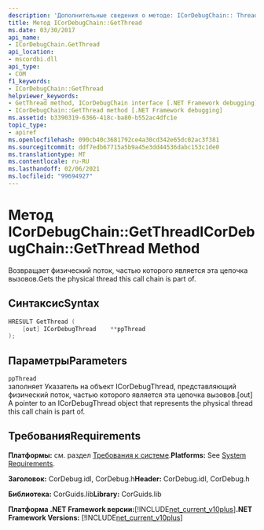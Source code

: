 ```yaml
---
description: 'Дополнительные сведения о методе: ICorDebugChain:: Thread'
title: Метод ICorDebugChain::GetThread
ms.date: 03/30/2017
api_name:
- ICorDebugChain.GetThread
api_location:
- mscordbi.dll
api_type:
- COM
f1_keywords:
- ICorDebugChain::GetThread
helpviewer_keywords:
- GetThread method, ICorDebugChain interface [.NET Framework debugging]
- ICorDebugChain::GetThread method [.NET Framework debugging]
ms.assetid: b3390319-6366-418c-ba80-b552ac4dfc1e
topic_type:
- apiref
ms.openlocfilehash: 090cb40c3681792ce4a30cd342e65dc02ac3f381
ms.sourcegitcommit: ddf7edb67715a5b9a45e3dd44536dabc153c1de0
ms.translationtype: MT
ms.contentlocale: ru-RU
ms.lasthandoff: 02/06/2021
ms.locfileid: "99694927"
---
```

# <a name="icordebugchaingetthread-method"></a><span data-ttu-id="9062a-103">Метод ICorDebugChain::GetThread</span><span class="sxs-lookup"><span data-stu-id="9062a-103">ICorDebugChain::GetThread Method</span></span>

<span data-ttu-id="9062a-104">Возвращает физический поток, частью которого является эта цепочка вызовов.</span><span class="sxs-lookup"><span data-stu-id="9062a-104">Gets the physical thread this call chain is part of.</span></span>  
  
## <a name="syntax"></a><span data-ttu-id="9062a-105">Синтаксис</span><span class="sxs-lookup"><span data-stu-id="9062a-105">Syntax</span></span>  
  
```cpp  
HRESULT GetThread (  
    [out] ICorDebugThread    **ppThread  
);  
```  
  
## <a name="parameters"></a><span data-ttu-id="9062a-106">Параметры</span><span class="sxs-lookup"><span data-stu-id="9062a-106">Parameters</span></span>  

 `ppThread`  
 <span data-ttu-id="9062a-107">заполняет Указатель на объект ICorDebugThread, представляющий физический поток, частью которого является эта цепочка вызовов.</span><span class="sxs-lookup"><span data-stu-id="9062a-107">[out] A pointer to an ICorDebugThread object that represents the physical thread this call chain is part of.</span></span>  
  
## <a name="requirements"></a><span data-ttu-id="9062a-108">Требования</span><span class="sxs-lookup"><span data-stu-id="9062a-108">Requirements</span></span>  

 <span data-ttu-id="9062a-109">**Платформы:** см. раздел [Требования к системе](../../get-started/system-requirements.md).</span><span class="sxs-lookup"><span data-stu-id="9062a-109">**Platforms:** See [System Requirements](../../get-started/system-requirements.md).</span></span>  
  
 <span data-ttu-id="9062a-110">**Заголовок:** CorDebug.idl, CorDebug.h</span><span class="sxs-lookup"><span data-stu-id="9062a-110">**Header:** CorDebug.idl, CorDebug.h</span></span>  
  
 <span data-ttu-id="9062a-111">**Библиотека:** CorGuids.lib</span><span class="sxs-lookup"><span data-stu-id="9062a-111">**Library:** CorGuids.lib</span></span>  
  
 <span data-ttu-id="9062a-112">**Платформа .NET Framework версии:**[!INCLUDE[net_current_v10plus](../../../../includes/net-current-v10plus-md.md)]</span><span class="sxs-lookup"><span data-stu-id="9062a-112">**.NET Framework Versions:** [!INCLUDE[net_current_v10plus](../../../../includes/net-current-v10plus-md.md)]</span></span>
